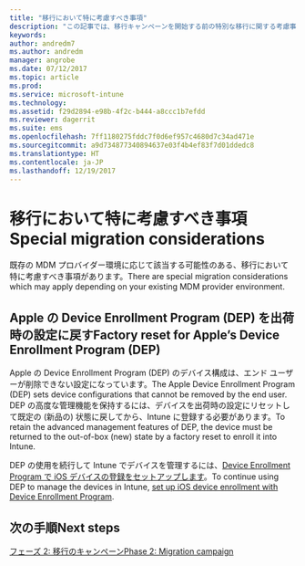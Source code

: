 ```yaml
---
title: "移行において特に考慮すべき事項"
description: "この記事では、移行キャンペーンを開始する前の特別な移行に関する考慮事項を示します。"
keywords: 
author: andredm7
ms.author: andredm
manager: angrobe
ms.date: 07/12/2017
ms.topic: article
ms.prod: 
ms.service: microsoft-intune
ms.technology: 
ms.assetid: f29d2894-e98b-4f2c-b444-a8ccc1b7efdd
ms.reviewer: dagerrit
ms.suite: ems
ms.openlocfilehash: 7ff1180275fddc7f0d6ef957c4680d7c34ad471e
ms.sourcegitcommit: a9d734877340894637e03f4b4ef83f7d01ddedc8
ms.translationtype: HT
ms.contentlocale: ja-JP
ms.lasthandoff: 12/19/2017
---
```

# <a name="special-migration-considerations"></a><span data-ttu-id="3c584-103">移行において特に考慮すべき事項</span><span class="sxs-lookup"><span data-stu-id="3c584-103">Special migration considerations</span></span>

<span data-ttu-id="3c584-104">既存の MDM プロバイダー環境に応じて該当する可能性のある、移行において特に考慮すべき事項があります。</span><span class="sxs-lookup"><span data-stu-id="3c584-104">There are special migration considerations which may apply depending on your existing MDM provider environment.</span></span>

## <a name="factory-reset-for-apples-device-enrollment-program-dep"></a><span data-ttu-id="3c584-105">Apple の Device Enrollment Program (DEP) を出荷時の設定に戻す</span><span class="sxs-lookup"><span data-stu-id="3c584-105">Factory reset for Apple’s Device Enrollment Program (DEP)</span></span>

<span data-ttu-id="3c584-106">Apple の Device Enrollment Program (DEP) のデバイス構成は、エンド ユーザーが削除できない設定になっています。</span><span class="sxs-lookup"><span data-stu-id="3c584-106">The Apple Device Enrollment Program (DEP) sets device configurations that cannot be removed by the end user.</span></span> <span data-ttu-id="3c584-107">DEP の高度な管理機能を保持するには、デバイスを出荷時の設定にリセットして既定の (新品の) 状態に戻してから、Intune に登録する必要があります。</span><span class="sxs-lookup"><span data-stu-id="3c584-107">To retain the advanced management features of DEP, the device must be returned to the out-of-box (new) state by a factory reset to enroll it into Intune.</span></span>

<span data-ttu-id="3c584-108">DEP の使用を続行して Intune でデバイスを管理するには、[Device Enrollment Program で iOS デバイスの登録をセットアップします](device-enrollment-program-enroll-ios.md)。</span><span class="sxs-lookup"><span data-stu-id="3c584-108">To continue using DEP to manage the devices in Intune, [set up iOS device enrollment with Device Enrollment Program](device-enrollment-program-enroll-ios.md).</span></span>


## <a name="next-steps"></a><span data-ttu-id="3c584-109">次の手順</span><span class="sxs-lookup"><span data-stu-id="3c584-109">Next steps</span></span>

[<span data-ttu-id="3c584-110">フェーズ 2: 移行のキャンペーン</span><span class="sxs-lookup"><span data-stu-id="3c584-110">Phase 2: Migration campaign</span></span>](migration-guide-campaign.md)
